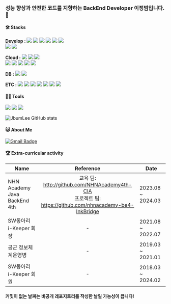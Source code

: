 ### 성능 향상과 안전한 코드를 지향하는 BackEnd Developer 이정범입니다. 👋

#### 🛠️ Stacks

<b>Develop : </b><img src="https://img.shields.io/badge/JAVA-3FE669?style=flat-square&logo=Java&logoColor=green"/> <img src="https://img.shields.io/badge/Spring-6DB33F?style=flat-square&logo=Spring&logoColor=white"/> <img src="https://img.shields.io/badge/Spring Batch-6DB33F?style=flat-square&logo=Spring&logoColor=white"/> <img src="https://img.shields.io/badge/Spring Cloud-6DB33F?style=flat-square&logo=Spring&logoColor=white"/> <img src="https://img.shields.io/badge/Spring Cloud Eureka-6DB33F?style=flat-square&logo=Spring&logoColor=white"/> <img src="https://img.shields.io/badge/Spring Gateway-6DB33F?style=flat-square&logo=Spring&logoColor=white"/>
</br><img src="https://img.shields.io/badge/React.js-2599ED?style=flat-square&logo=react&logoColor=white"/> <img src="https://img.shields.io/badge/BootStrap-05054B?style=flat-square&logo=bootstrap&logoColor=white"/> 

<b>Cloud : </b><img src="https://img.shields.io/badge/Amazon EC2-FF9900?style=flat-square&logo=Amazon EC2&logoColor=white"/> <img src="https://img.shields.io/badge/Amazon S3-569A31?style=flat-square&logo=Amazon S3&logoColor=white"/> <img src="https://img.shields.io/badge/Amazon RDS-527FFF?style=flat-square&logo=Amazon RDS&logoColor=white"/>  
<img src="https://img.shields.io/badge/NHN Cloud Instance-527FFF?style=flat-square&logo=NHN Cloud Instance&logoColor=white"/> <img src="https://img.shields.io/badge/NHN Cloud Object Storage-527FFF?style=flat-square&logo=NHN Cloud Object Storage&logoColor=white"/> <img src="https://img.shields.io/badge/NHN Cloud Floating IP-527FFF?style=flat-square&logo=NHN Cloud Floating IP&logoColor=white"/>  <img src="https://img.shields.io/badge/NHN Cloud Load Balancer-527FFF?style=flat-square&logo=Load Balancer&logoColor=white"/>  <img src="https://img.shields.io/badge/NHN Cloud Secure Key Manager-527FFF?style=flat-square&logo=Secure Key Manager&logoColor=white"/>

<b>DB : </b><img src="https://img.shields.io/badge/MariaDB-003545?style=flat-square&logo=mariadb&logoColor=white"/> <img src="https://img.shields.io/badge/MySQL-4479A1?style=flat-square&logo=mysql&logoColor=white"/>

<b>ETC : </b><img src="https://img.shields.io/badge/Asciidoc-003545?style=flat-square&logo=asciidoctor&logoColor=white"/> <img src="https://img.shields.io/badge/Docker-2496ED?style=flat-square&logo=docker&logoColor=white"/> <img src="https://img.shields.io/badge/SonarQube-CB2029?style=flat-square&logo=sonarqube&logoColor=white"/> <img src="https://img.shields.io/badge/Git-F05032?style=flat-square&logo=git&logoColor=white"/> <img src="https://img.shields.io/badge/GitHub Actions-2088FF?style=flat-square&logo=githubactions&logoColor=white"/> <img src="https://img.shields.io/badge/Swagger-76B83F?style=flat-square&logo=swagger&logoColor=white"/> <img src="https://img.shields.io/badge/Spring Rest Docs-6DB33F?style=flat-square&logo=readthedocs&logoColor=white"/>



#### 💪🏼 Tools 

<img src="https://img.shields.io/badge/IntelliJ-000000?style=flat-square&logo=intellijidea&logoColor=white"/> <img src="https://img.shields.io/badge/Postman-FF6C37?style=flat-square&logo=postman&logoColor=white"/> <img src="https://img.shields.io/badge/DBeaver-E40046?style=flat-square&logo=dbeaver&logoColor=white"/>


![JbumLee GitHub stats](https://github-readme-stats.vercel.app/api?username=JBumLee&show_icons=true&theme=radical)


#### 🐱 About Me

[![Gmail Badge](https://img.shields.io/badge/Gmail-d14836?style=flat-square&logo=Gmail&logoColor=white&link=mailto:jungbum05114@gmail.com)](jungbum05114@gmail.com)

#### 🏆 Extra-curricular activity
|Name|Reference|Date|
|------|:---:|---|
|NHN Academy Java BackEnd 4th|교육 팀:  http://github.com/NHNAcademy4th-CIA <br>프로젝트 팀:  https://github.com/nhnacademy-be4-InkBridge|2023.08 ~ 2024.03|
|SW동아리 i-Keeper 회장|-|2021.08 ~ 2022.07|
|공군 정보체계운영병|-|2019.03 ~ 2021.01|
|SW동아리 i-Keeper 회원|-|2018.03 ~ 2024.02|

#### 커밋이 없는 날짜는 비공개 레포지토리를 작성한 날일 가능성이 큽니다!
